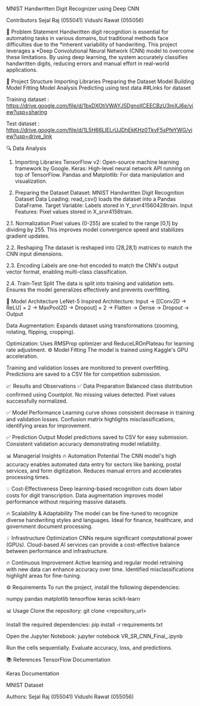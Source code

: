 MNIST Handwritten Digit Recognizer using Deep CNN

Contributors
Sejal Raj (055041)
Vidushi Rawat (055056)

📌 Problem Statement
Handwritten digit recognition is essential for automating tasks in various domains, but traditional methods face difficulties due to the *inherent variability of handwriting. This project leverages a *Deep Convolutional Neural Network (CNN) model to overcome these limitations. By using deep learning, the system accurately classifies handwritten digits, reducing errors and manual effort in real-world applications.

📁 Project Structure
Importing Libraries
Preparing the Dataset
Model Building
Model Fitting
Model Analysis
Predicting using test data
##Links for dataset

Training dataset : https://drive.google.com/file/d/1bxDXOtiVWAYJ5DgnolICEECBzU3mXJ6e/view?usp=sharing

Test dataset : https://drive.google.com/file/d/1L5H66LIELrUJDhEkKHz0TkvF5sPfeYWG/view?usp=drive_link

🔍 Data Analysis
1. Importing Libraries
TensorFlow v2: Open-source machine learning framework by Google.
Keras: High-level neural network API running on top of TensorFlow.
Pandas and Matplotlib: For data manipulation and visualization.

2. Preparing the Dataset
Dataset: MNIST Handwritten Digit Recognition Dataset
Data Loading: read_csv() loads the dataset into a Pandas DataFrame.
Target Variable: Labels stored in Y_srvr41560428train.
Input Features: Pixel values stored in X_srvr4156train.

2.1. Normalization
Pixel values (0-255) are scaled to the range [0,1] by dividing by 255.
This improves model convergence speed and stabilizes gradient updates.

2.2. Reshaping
The dataset is reshaped into (28,28,1) matrices to match the CNN input dimensions.

2.3. Encoding
Labels are one-hot encoded to match the CNN's output vector format, enabling multi-class classification.

2.4. Train-Test Split
The data is split into training and validation sets.
Ensures the model generalizes effectively and prevents overfitting.

🚀 Model Architecture
LeNet-5 Inspired Architecture:
Input → [[Conv2D → ReLU] × 2 → MaxPool2D → Dropout] × 2 → Flatten → Dense → Dropout → Output

Data Augmentation:
Expands dataset using transformations (zooming, rotating, flipping, cropping).

Optimization:
Uses RMSProp optimizer and ReduceLROnPlateau for learning rate adjustment.
⚙ Model Fitting
The model is trained using Kaggle's GPU acceleration.

Training and validation losses are monitored to prevent overfitting.
Predictions are saved to a CSV file for competition submission.

📈 Results and Observations
✅ Data Preparation
Balanced class distribution confirmed using Countplot.
No missing values detected.
Pixel values successfully normalized.

✅ Model Performance
Learning curve shows consistent decrease in training and validation losses.
Confusion matrix highlights misclassifications, identifying areas for improvement.

✅ Prediction Output
Model predictions saved to CSV for easy submission.
Consistent validation accuracy demonstrating model reliability.

📊 Managerial Insights
🔥 Automation Potential
The CNN model's high accuracy enables automated data entry for sectors like banking, postal services, and form digitization.
Reduces manual errors and accelerates processing times.

💡 Cost-Effectiveness
Deep learning-based recognition cuts down labor costs for digit transcription.
Data augmentation improves model performance without requiring massive datasets.

🔥 Scalability & Adaptability
The model can be fine-tuned to recognize diverse handwriting styles and languages.
Ideal for finance, healthcare, and government document processing.

💡 Infrastructure Optimization
CNNs require significant computational power (GPUs).
Cloud-based AI services can provide a cost-effective balance between performance and infrastructure.

🔥 Continuous Improvement
Active learning and regular model retraining with new data can enhance accuracy over time.
Identified misclassifications highlight areas for fine-tuning.

⚙ Requirements
To run the project, install the following dependencies:

numpy pandas matplotlib tensorflow keras scikit-learn

📊 Usage
Clone the repository:
git clone <repository_url>

Install the required dependencies:
pip install -r requirements.txt

Open the Jupyter Notebook:
jupyter notebook VR_SR_CNN_Final_.ipynb

Run the cells sequentially.
Evaluate accuracy, loss, and predictions.

📚 References
TensorFlow Documentation

Keras Documentation

MNIST Dataset

Authors: Sejal Raj (055041) Vidushi Rawat (055056)
